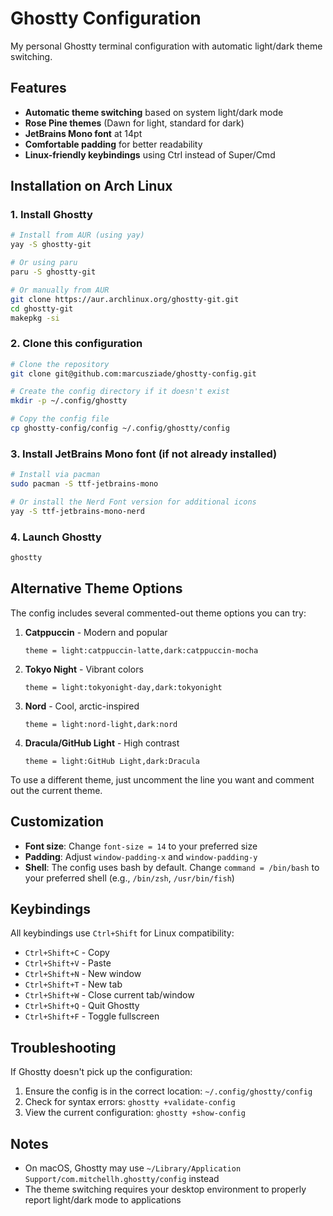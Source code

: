 # Ghostty Configuration

My personal Ghostty terminal configuration with automatic light/dark theme switching.

## Features

- **Automatic theme switching** based on system light/dark mode
- **Rose Pine themes** (Dawn for light, standard for dark)
- **JetBrains Mono font** at 14pt
- **Comfortable padding** for better readability
- **Linux-friendly keybindings** using Ctrl instead of Super/Cmd

## Installation on Arch Linux

### 1. Install Ghostty

```bash
# Install from AUR (using yay)
yay -S ghostty-git

# Or using paru
paru -S ghostty-git

# Or manually from AUR
git clone https://aur.archlinux.org/ghostty-git.git
cd ghostty-git
makepkg -si
```

### 2. Clone this configuration

```bash
# Clone the repository
git clone git@github.com:marcusziade/ghostty-config.git

# Create the config directory if it doesn't exist
mkdir -p ~/.config/ghostty

# Copy the config file
cp ghostty-config/config ~/.config/ghostty/config
```

### 3. Install JetBrains Mono font (if not already installed)

```bash
# Install via pacman
sudo pacman -S ttf-jetbrains-mono

# Or install the Nerd Font version for additional icons
yay -S ttf-jetbrains-mono-nerd
```

### 4. Launch Ghostty

```bash
ghostty
```

## Alternative Theme Options

The config includes several commented-out theme options you can try:

1. **Catppuccin** - Modern and popular
   ```
   theme = light:catppuccin-latte,dark:catppuccin-mocha
   ```

2. **Tokyo Night** - Vibrant colors
   ```
   theme = light:tokyonight-day,dark:tokyonight
   ```

3. **Nord** - Cool, arctic-inspired
   ```
   theme = light:nord-light,dark:nord
   ```

4. **Dracula/GitHub Light** - High contrast
   ```
   theme = light:GitHub Light,dark:Dracula
   ```

To use a different theme, just uncomment the line you want and comment out the current theme.

## Customization

- **Font size**: Change `font-size = 14` to your preferred size
- **Padding**: Adjust `window-padding-x` and `window-padding-y`
- **Shell**: The config uses bash by default. Change `command = /bin/bash` to your preferred shell (e.g., `/bin/zsh`, `/usr/bin/fish`)

## Keybindings

All keybindings use `Ctrl+Shift` for Linux compatibility:

- `Ctrl+Shift+C` - Copy
- `Ctrl+Shift+V` - Paste
- `Ctrl+Shift+N` - New window
- `Ctrl+Shift+T` - New tab
- `Ctrl+Shift+W` - Close current tab/window
- `Ctrl+Shift+Q` - Quit Ghostty
- `Ctrl+Shift+F` - Toggle fullscreen

## Troubleshooting

If Ghostty doesn't pick up the configuration:

1. Ensure the config is in the correct location: `~/.config/ghostty/config`
2. Check for syntax errors: `ghostty +validate-config`
3. View the current configuration: `ghostty +show-config`

## Notes

- On macOS, Ghostty may use `~/Library/Application Support/com.mitchellh.ghostty/config` instead
- The theme switching requires your desktop environment to properly report light/dark mode to applications
